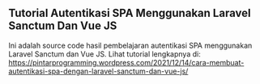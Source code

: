 ## Tutorial Autentikasi SPA Menggunakan Laravel Sanctum Dan Vue JS

 Ini adalah source code hasil pembelajaran autentikasi SPA menggunakan Laravel Sanctum dan Vue JS. Lihat tutorial lengkapnya di: https://pintarprogramming.wordpress.com/2021/12/14/cara-membuat-autentikasi-spa-dengan-laravel-sanctum-dan-vue-js/
